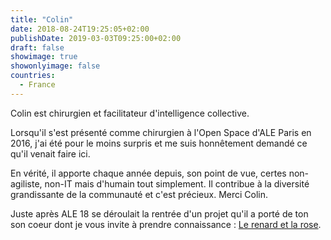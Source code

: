 ```yaml
---
title: "Colin"
date: 2018-08-24T19:25:05+02:00
publishDate: 2019-03-03T09:25:00+02:00
draft: false
showimage: true
showonlyimage: false
countries:
  - France
---
```

Colin est chirurgien et facilitateur d'intelligence collective.
<!--more-->

Lorsqu'il s'est présenté comme chirurgien à l'Open Space d'ALE Paris en 2016, j'ai été pour le moins surpris et me suis honnêtement demandé ce qu'il venait faire ici.

En vérité, il apporte chaque année depuis, son point de vue, certes non-agiliste, non-IT mais d'humain tout simplement. Il contribue à la diversité grandissante de la communauté et c'est précieux. Merci Colin.

Juste après ALE 18 se déroulait la rentrée d'un projet qu'il a porté de ton son coeur dont je vous invite à prendre connaissance : [Le renard et la rose](https://le-renard-et-la-rose.fr).
